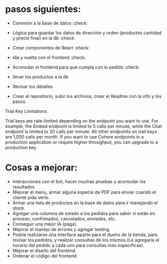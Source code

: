 # pasos siguientes:
- Conexión a la base de datos :check:
- Lógica para guardar los datos de dirección y orden (productos cantidad y precio final) en la db :check:
- Crear componentes de React :check:
- Ida y vuelta con el frontend :check:
- Acomodar el frontend para que cumpla con lo pedido :check:

- llevar los productos a la db

- Revisar los detalles
- Crear el repositorio, subir los archivos, crear el Readme con la info y los pasos.

Trial Key Limitations

Trial keys are rate-limited depending on the endpoint you want to use. For example, the Embed endpoint is limited to 5 calls per minute, while the Chat endpoint is limited to 20 calls per minute. All other endpoints on trail keys are 1,000 calls per month. If you want to use Cohere endpoints in a production application or require higher throughput, you can upgrade to a production key.

# Cosas a mejorar:
- Interacciones con el bot, hacer muchas pruebas y acomodar los resultados.
- Mejorar el menu, armar alguna especie de PDF para enviar cuando el cliente pida verlo.
- Armar una lista de productos en la base de datos para ir manejando el stock.
- Agregar una columna de estado a los pedidos para saber si están en proceso, confrimados, cancelados, enviados, etc.
- Conseguir una mejor IA (paga).
- Mejorar el manejo de errores y agregar testing.
- Podría realizarse una interface aparte para el dueño de la tienda, para revisar los pedidos, y realizar consultas de los mismos.(Le agregaría el horario del pedido a cada uno para consultas mas específicas).
- Mejorar el diseño del frontend.
- Ordenar el código del frontend.